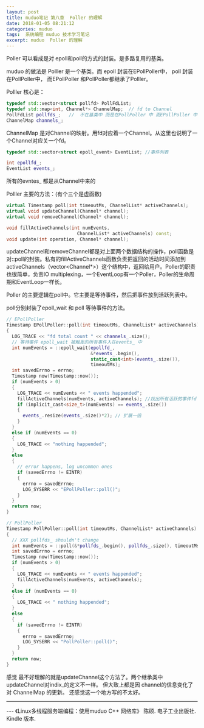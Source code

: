 ```yaml
---
layout: post
title: muduo笔记 第八章  Poller 的理解
date: 2018-01-05 08:21:12
categories: muduo
tags:  系统编程 muduo 技术学习笔记 
excerpt: muduo  Poller 的理解
---
```



Poller 可以看成是对 epoll和poll的方式的封装。是多路复用的基类。

muduo 的做法是  Polller 是一个基类。而 epoll 封装在EPollPoller中， poll 封装在PollPoller中， 而EPollPoller 和PollPoller都继承了Polller。

Polller 核心是：

```c++
typedef std::vector<struct pollfd> PollFdList;
typedef std::map<int, Channel*> ChannelMap;  // fd to Channel
PollFdList pollfds_;   //  不在基类中 而是在PollPoller 中 而EPollPoller 中 EventList 都存在各的类的中，
ChannelMap channels_;

```

ChannelMap 是对Channel的映射。用fd对应着一个Channel。从这里也说明了一个Channel对应关一个fd。

```c++
typedef std::vector<struct epoll_event> EventList; //事件列表

int epollfd_;
EventList events_;
```

所有的evntes_ 都是从Channel中来的


Polller 主要的方法：(有个三个是虚函数)

```c++
virtual Timestamp poll(int timeoutMs, ChannelList* activeChannels);
virtual void updateChannel(Channel* channel);
virtual void removeChannel(Channel* channel);

void fillActiveChannels(int numEvents,
                          ChannelList* activeChannels) const;
void update(int operation, Channel* channel);
```

updateChannel和removeChannel都是对上面两个数据结构的操作，poll函数是对::poll的封装。私有的fillActiveChannels函数负责把返回的活动时间添加到activeChannels（vector<Channel*>）这个结构中，返回给用户。Poller的职责也很简单，负责IO multiplexing，一个EventLoop有一个Poller，Poller的生命周期和EventLoop一样长。

Poller 的主要逻辑在poll中。它主要是等待事件，然后把事件放到活跃列表中。

poll分别封装了epoll_wait  和 poll 等待事件的方法。

```c++
// EPollPoller
Timestamp EPollPoller::poll(int timeoutMs, ChannelList* activeChannels)
{
  LOG_TRACE << "fd total count " << channels_.size();
  // 等待事件 epoll_wait 被触发的所有事件入在events_ 中
  int numEvents = ::epoll_wait(epollfd_,
                               &*events_.begin(),
                               static_cast<int>(events_.size()),
                               timeoutMs);
  int savedErrno = errno;
  Timestamp now(Timestamp::now());
  if (numEvents > 0)
  {
    LOG_TRACE << numEvents << " events happended";
    fillActiveChannels(numEvents, activeChannels); //找出所有活跃的事件fd
    if (implicit_cast<size_t>(numEvents) == events_.size())
    {
      events_.resize(events_.size()*2); // 扩展一倍
    }
  }
  else if (numEvents == 0)
  {
    LOG_TRACE << "nothing happended";
  }
  else
  {
    // error happens, log uncommon ones
    if (savedErrno != EINTR)
    {
      errno = savedErrno;
      LOG_SYSERR << "EPollPoller::poll()";
    }
  }
  return now;
}
```

```c++
// PollPoller
Timestamp PollPoller::poll(int timeoutMs, ChannelList* activeChannels)
{
  // XXX pollfds_ shouldn't change
  int numEvents = ::poll(&*pollfds_.begin(), pollfds_.size(), timeoutMs);
  int savedErrno = errno;
  Timestamp now(Timestamp::now());
  if (numEvents > 0)
  {
    LOG_TRACE << numEvents << " events happended";
    fillActiveChannels(numEvents, activeChannels);
  }
  else if (numEvents == 0)
  {
    LOG_TRACE << " nothing happended";
  }
  else
  {
    if (savedErrno != EINTR)
    {
      errno = savedErrno;
      LOG_SYSERR << "PollPoller::poll()";
    }
  }
  return now;
}
```

感觉 最不好理解的就是updateChannel这个方法了。两个继承类中updateChannel对indix_的定义不一样。
但大致上都是因 channel的信息变化了 对 ChannelMap 的更新。
还感觉这一个地方写的不太好。


---
 \--- 《Linux多线程服务端编程：使用muduo C++ 网络库》 陈硕. 电子工业出版社. Kindle 版本.






